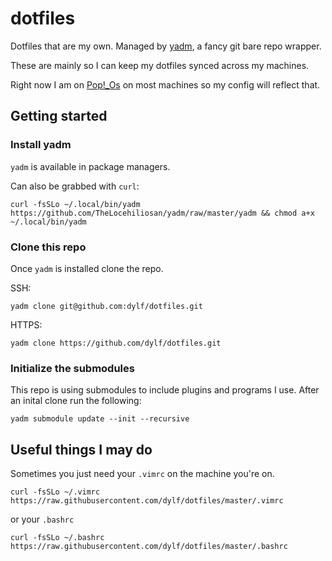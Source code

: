 # dotfiles
Dotfiles that are my own. Managed by [yadm](https://yadm.io/), a fancy git bare repo wrapper.

These are mainly so I can keep my dotfiles synced across my machines.

Right now I am on [Pop!_Os](https://pop.system76.com/) on most machines so my config will reflect that.

## Getting started

### Install yadm
`yadm` is available in package managers.

Can also be grabbed with `curl`:
```
curl -fsSLo ~/.local/bin/yadm https://github.com/TheLocehiliosan/yadm/raw/master/yadm && chmod a+x ~/.local/bin/yadm
```

### Clone this repo

Once `yadm` is installed clone the repo.

SSH:
```
yadm clone git@github.com:dylf/dotfiles.git
```

HTTPS:
```
yadm clone https://github.com/dylf/dotfiles.git
```


### Initialize the submodules

This repo is using submodules to include plugins and programs I use. After an
inital clone run the following:
```
yadm submodule update --init --recursive
```

## Useful things I may do

Sometimes you just need your `.vimrc` on the machine you're on.
```
curl -fsSLo ~/.vimrc https://raw.githubusercontent.com/dylf/dotfiles/master/.vimrc
```

or your `.bashrc`
```
curl -fsSLo ~/.bashrc https://raw.githubusercontent.com/dylf/dotfiles/master/.bashrc
```
